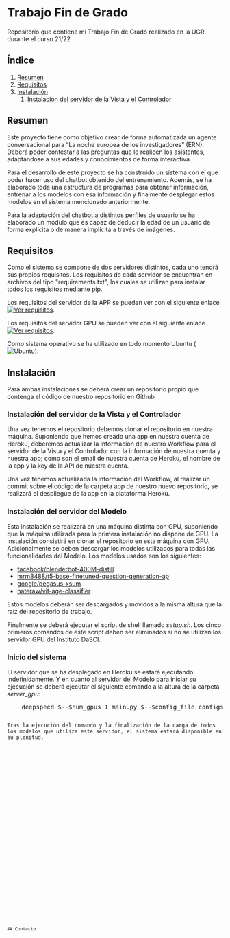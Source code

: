 # Trabajo Fin de Grado

Repositorio que contiene mi Trabajo Fin de Grado realizado en la UGR durante el curso 21/22

## Índice

1. [Resumen](#resumen)
1. [Requisitos](#requisitos)
1. [Instalación](#instalación)
	1. [Instalación del servidor de la Vista y el Controlador](#instalación-del-servidor-de-la-vista-y-el-controlador)

## Resumen

Este proyecto tiene como objetivo crear de forma automatizada un agente conversacional para “La noche europea de los investigadores” (ERN). Deberá poder contestar a las preguntas que le realicen los asistentes, adaptándose a sus edades y conocimientos de forma interactiva.

Para el desarrollo de este proyecto se ha construido un sistema con el que poder hacer uso del chatbot obtenido del entrenamiento. Además, se ha elaborado toda una estructura de programas para obtener información, entrenar a los modelos con esa información y finalmente desplegar estos modelos en el sistema mencionado anteriormente.

Para la adaptación del chatbot a distintos perfiles de usuario se ha elaborado un módulo que es capaz de deducir la edad de un usuario de forma explícita o de manera implícita a través de imágenes.

## Requisitos

Como el sistema se compone de dos servidores distintos, cada uno tendrá sus propios requisitos. Los requisitos de cada servidor se encuentran en archivos del tipo "requirements.txt", los cuales se utilizan para instalar todos los requisitos mediante pip.

Los requisitos del servidor de la APP se pueden ver con el siguiente enlace [![Ver requisitos](https://img.shields.io/badge/Ver-Requisitos%20APP-inactive.svg)](https://github.com/Mario-Carmona/SARA_Chatbot/blob/main/app/requirements.txt).

Los requisitos del servidor GPU se pueden ver con el siguiente enlace [![Ver requisitos](https://img.shields.io/badge/Ver-Requisitos%20Server%20GPU-inactive.svg)](https://github.com/Mario-Carmona/SARA_Chatbot/blob/main/server_gpu/requirements.txt).

Como sistema operativo se ha utilizado en todo momento Ubuntu (![Ubuntu](https://img.shields.io/badge/Ubuntu-v20.04.3-orange.svg)).


## Instalación

Para ambas instalaciones se deberá crear un repositorio propio que contenga el código de nuestro repositorio en Github

### Instalación del servidor de la Vista y el Controlador

Una vez tenemos el repositorio debemos clonar el repositorio en nuestra máquina. Suponiendo que hemos creado una app en nuestra cuenta de Heroku, deberemos actualizar la información de nuestro Workflow para el servidor de la Vista y el Controlador con la información de nuestra cuenta y nuestra app; como son el email de nuestra cuenta de Heroku, el nombre de la app y la key de la API de nuestra cuenta.

Una vez tenemos actualizada la información del Workflow, al realizar un commit sobre el código de la carpeta app de nuestro nuevo repositorio, se realizará el despliegue de la app en la plataforma Heroku.

### Instalación del servidor del Modelo

Esta instalación se realizará en una máquina distinta con GPU, suponiendo que la máquina utilizada para la primera instalación no dispone de GPU. La instalación consistirá en clonar el repositorio en esta máquina con GPU. Adicionalmente se deben descargar los modelos utilizados para todas las funcionalidades del Modelo. Los modelos usados son los siguientes:

- [facebook/blenderbot-400M-distill](https://huggingface.co/facebook/blenderbot-400M-distill/tree/main)
- [mrm8488/t5-base-finetuned-question-generation-ap](https://huggingface.co/mrm8488/t5-base-finetuned-question-generation-ap/tree/main)
- [google/pegasus-xsum](https://huggingface.co/google/pegasus-xsum/tree/main)
- [nateraw/vit-age-classifier](https://huggingface.co/nateraw/vit-age-classifier/tree/main)

Estos modelos deberán ser descargados y movidos a la misma altura que la raíz del repositorio de trabajo.

Finalmente se deberá ejecutar el script de shell llamado _setup.sh_. Los cinco primeros comandos de este script deben ser eliminados si no se utilizan los servidor GPU del Instituto DaSCI.

### Inicio del sistema

El servidor que se ha desplegado en Heroku se estará ejecutando indefinidamente. Y en cuanto al servidor del Modelo para iniciar su ejecución se deberá ejecutar el siguiente comando a la altura de la carpeta _server\_gpu_:

<pre>
    deepspeed $--$num_gpus 1 main.py $--$config_file configs/config_server.json
<code>

Tras la ejecución del comando y la finalización de la carga de todos los modelos que utiliza este servidor, el sistema estará disponible en su plenitud.




<pre>

<code>































## Contacto









